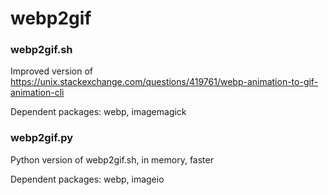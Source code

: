 # webp2gif

### webp2gif.sh

Improved version of https://unix.stackexchange.com/questions/419761/webp-animation-to-gif-animation-cli

Dependent packages: webp, imagemagick


### webp2gif.py

Python version of webp2gif.sh, in memory, faster

Dependent packages: webp, imageio
